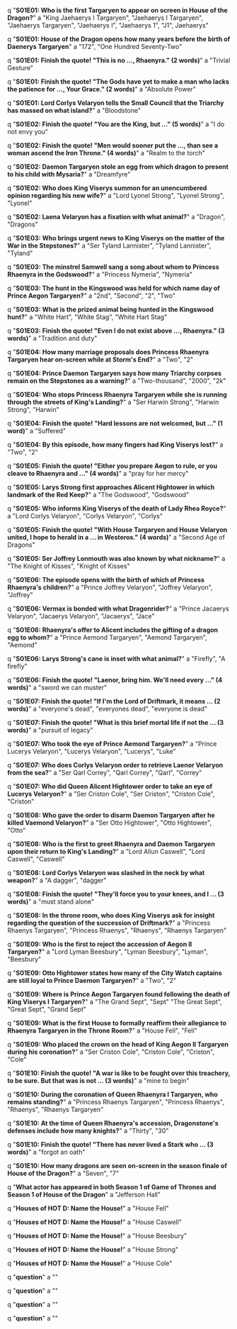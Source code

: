 q "**S01E01: Who is the first Targaryen to appear on screen in House of the Dragon?**"
a "King Jaehaerys I Targaryen", "Jaehaerys I Targaryen", "Jaehaerys Targaryen", "Jaehaerys I", "Jaehaerys 1", "J1", Jaehaerys"

q "**S01E01: House of the Dragon opens how many years before the birth of Daenerys Targaryen**"
a "172", "One Hundred Seventy-Two"

q "**S01E01: Finish the quote! "This is no ..., Rhaenyra." (2 words)**"
a "Trivial Gesture"

q "**S01E01: Finish the quote! "The Gods have yet to make a man who lacks the patience for ..., Your Grace." (2 words)**"
a "Absolute Power"

q "**S01E01: Lord Corlys Velaryon tells the Small Council that the Triarchy has massed on what island?**"
a "Bloodstone"

q "**S01E02: Finish the quote! "You are the King, but ..." (5 words)**"
a "I do not envy you"

q "**S01E02: Finish the quote! "Men would sooner put the ..., than see a woman ascend the Iron Throne." (4 words)**"
a "Realm to the torch"

q "**S01E02: Daemon Targaryen stole an egg from which dragon to present to his child with Mysaria?**"
a "Dreamfyre"

q "**S01E02: Who does King Viserys summon for an unencumbered opinion regarding his new wife?**"
a "Lord Lyonel Strong", "Lyonel Strong", "Lyonel"

q "**S01E02: Laena Velaryon has a fixation with what animal?**"
a "Dragon", "Dragons"

q "**S01E03: Who brings urgent news to King Viserys on the matter of the War in the Stepstones?**"
a "Ser Tyland Lannister", "Tyland Lannister", "Tyland"

q "**S01E03: The minstrel Samwell sang a song about whom to Princess Rhaenyra in the Godswood?**"
a "Princess Nymeria", "Nymeria"

q "**S01E03: The hunt in the Kingswood was held for which name day of Prince Aegon Targaryen?**"
a "2nd", "Second", "2", "Two"

q "**S01E03: What is the prized animal being hunted in the Kingswood hunt?**"
a "White Hart", "White Stag", "White Hart Stag"

q "**S01E03: Finish the quote! "Even I do not exist above ..., Rhaenyra." (3 words)**"
a "Tradition and duty"

q "**S01E04: How many marriage proposals does Princess Rhaenyra Targaryen hear on-screen while at Storm's End?**"
a "Two", "2"

q "**S01E04: Prince Daemon Targaryen says how many Triarchy corpses remain on the Stepstones as a warning?**"
a "Two-thousand", "2000", "2k"

q "**S01E04: Who stops Princess Rhaenyra Targaryen while she is running through the streets of King's Landing?**"
a "Ser Harwin Strong", "Harwin Strong", "Harwin"

q "**S01E04: Finish the quote! "Hard lessons are not welcomed, but ..." (1 word)**"
a "Suffered"

q "**S01E04: By this episode, how many fingers had King Viserys lost?**"
a "Two", "2"

q "**S01E05: Finish the quote! "Either you prepare Aegon to rule, or you cleave to Rhaenyra and ..." (4 words)**"
a "pray for her mercy"

q "**S01E05: Larys Strong first approaches Alicent Hightower in which landmark of the Red Keep?**"
a "The Godswood", "Godswood"

q "**S01E05: Who informs King Viserys of the death of Lady Rhea Royce?**"
a "Lord Corlys Velaryon", "Corlys Velaryon", "Corlys"

q "**S01E05: Finish the quote! "With House Targaryen and House Velaryon united, I hope to herald in a ... in Westeros." (4 words)**"
a "Second Age of Dragons"

q "**S01E05: Ser Joffrey Lonmouth was also known by what nickname?**"
a "The Knight of Kisses", "Knight of Kisses"

q "**S01E06: The episode opens with the birth of which of Princess Rhaenyra's children?**"
a "Prince Joffrey Velaryon", "Joffrey Velaryon", "Joffrey" 

q "**S01E06: Vermax is bonded with what Dragonrider?**"
a "Prince Jacaerys Velaryon", "Jacaerys Velaryon", "Jacaerys", "Jace"

q "**S01E06: Rhaenyra's offer to Alicent includes the gifting of a dragon egg to whom?**"
a "Prince Aemond Targaryen", "Aemond Targaryen", "Aemond"

q "**S01E06: Larys Strong's cane is inset with what animal?**"
a "Firefly", "A firefly"

q "**S01E06: Finish the quote! "Laenor, bring him. We'll need every ..." (4 words)**"
a "sword we can muster"

q "**S01E07: Finish the quote! "If I'm the Lord of Driftmark, it means ... (2 words)**"
a "everyone's dead", "everyones dead", "everyone is dead"

q "**S01E07: Finish the quote! "What is this brief mortal life if not the ... (3 words)**"
a "pursuit of legacy"

q "**S01E07: Who took the eye of Prince Aemond Targaryen?**"
a "Prince Lucerys Velaryon", "Lucerys Velaryon", "Lucerys", "Luke"

q "**S01E07: Who does Corlys Velaryon order to retrieve Laenor Velaryon from the sea?**"
a "Ser Qarl Correy", "Qarl Correy", "Qarl", "Correy"

q "**S01E07: Who did Queen Alicent Hightower order to take an eye of Lucerys Velaryon?**"
a "Ser Criston Cole", "Ser Criston", "Criston Cole", "Criston"

q "**S01E08: Who gave the order to disarm Daemon Targaryen after he killed Vaemond Velaryon?**"
a "Ser Otto Hightower", "Otto Hightower", "Otto"

q "**S01E08: Who is the first to greet Rhaenyra and Daemon Targaryen upon their return to King's Landing?**"
a "Lord Allun Caswell", "Lord Caswell", "Caswell"

q "**S01E08: Lord Corlys Velaryon was slashed in the neck by what weapon?**"
a "A dagger", "dagger"

q "**S01E08: Finish the quote! "They'll force you to your knees, and I ... (3 words)**"
a "must stand alone"

q "**S01E08: In the throne room, who does King Viserys ask for insight regarding the question of the succession of Driftmark?**"
a "Princess Rhaenys Targaryen", "Princess Rhaenys", "Rhaenys", "Rhaenys Targaryen"

q "**S01E09: Who is the first to reject the accession of Aegon II Targaryen?**"
a "Lord Lyman Beesbury", "Lyman Beesbury", "Lyman", "Beesbury"

q "**S01E09: Otto Hightower states how many of the City Watch captains are still loyal to Prince Daemon Targaryen?**"
a "Two", "2"

q "**S01E09: Where is Prince Aegon Targaryen found following the death of King Viserys I Targaryen?**"
a "The Grand Sept", "Sept" "The Great Sept", "Great Sept", "Grand Sept"

q "**S01E09: What is the first House to formally reaffirm their allegiance to Rhaenyra Targaryen in the Throne Room?**"
a "House Fell", "Fell"

q "**S01E09: Who placed the crown on the head of King Aegon II Targaryen during his coronation?**"
a "Ser Criston Cole", "Criston Cole", "Criston", "Cole"

q "**S01E10: Finish the quote! "A war is like to be fought over this treachery, to be sure. But that was is not ... (3 words)**"
a "mine to begin"

q "**S01E10: During the coronation of Queen Rhaenyra I Targaryen, who remains standing?**"
a "Princess Rhaenys Targaryen", "Princess Rhaenys", "Rhaenys", "Rhaenys Targaryen"

q "**S01E10: At the time of Queen Rhaenyra's accession, Dragonstone's defenses include how many knights?**"
a "Thirty", "30"

q "**S01E10: Finish the quote! "There has never lived a Stark who ... (3 words)**"
a "forgot an oath"

q "**S01E10: How many dragons are seen on-screen in the season finale of House of the Dragon?**"
a "Seven", "7"

q "**What actor has appeared in both Season 1 of Game of Thrones and Season 1 of House of the Dragon**"
a "Jefferson Hall"

q "**Houses of HOT D: Name the House!**"
a "House Fell"

q "**Houses of HOT D: Name the House!**"
a "House Caswell"

q "**Houses of HOT D: Name the House!**"
a "House Beesbury"

q "**Houses of HOT D: Name the House!**"
a "House Strong"

q "**Houses of HOT D: Name the House!**"
a "House Cole"

q "**question**"
a ""

q "**question**"
a ""

q "**question**"
a ""

q "**question**"
a ""
